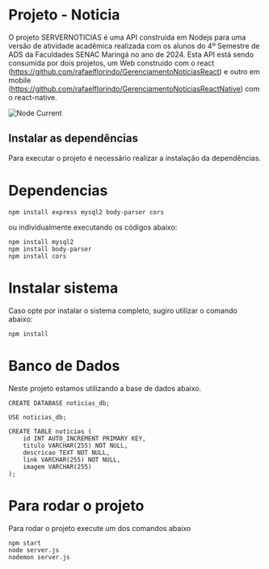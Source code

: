 # Projeto - Noticia

O projeto SERVERNOTICIAS é uma API construída em Nodejs para uma versão de atividade acadêmica realizada com os alunos do 4º Semestre de ADS da Faculdades SENAC Maringá no ano de 2024. 
Esta API está sendo consumida por dois projetos, um Web construido com o react (https://github.com/rafaelflorindo/GerenciamentoNoticiasReact) e outro em mobile (https://github.com/rafaelflorindo/GerenciamentoNoticiasReactNative) com o react-native.

![Node Current](https://img.shields.io/node/v/express)




## Instalar as dependências
Para executar o projeto é necessário realizar a instalação da dependências.

# Dependencias

```
npm install express mysql2 body-parser cors
```

ou individualmente executando os códigos abaixo:

```npm install express
npm install mysql2
npm install body-parser
npm install cors
```


# Instalar sistema

Caso opte por instalar o sistema completo, sugiro utilizar o comando abaixo:

```
npm install
```


# Banco de Dados
Neste projeto estamos utilizando a base de dados abaixo.

```
CREATE DATABASE noticias_db;

USE noticias_db;

CREATE TABLE noticias (
    id INT AUTO_INCREMENT PRIMARY KEY,
    titulo VARCHAR(255) NOT NULL,
    descricao TEXT NOT NULL,
    link VARCHAR(255) NOT NULL,
    imagem VARCHAR(255)
);
```

# Para rodar o projeto
Para rodar o projeto execute um dos comandos abaixo

```
npm start
node server.js
nodemon server.js
```
